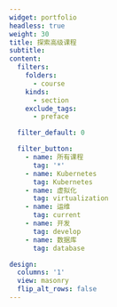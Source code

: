 ```yaml
---
widget: portfolio
headless: true
weight: 30
title: 探索高级课程
subtitle:
content:
  filters:
    folders:
      - course
    kinds:
      - section
    exclude_tags:
      - preface

  filter_default: 0

  filter_button:
    - name: 所有课程
      tag: '*'
    - name: Kubernetes
      tag: Kubernetes
    - name: 虚拟化
      tag: virtualization
    - name: 运维
      tag: current
    - name: 开发
      tag: develop
    - name: 数据库
      tag: database

design:
  columns: '1'
  view: masonry
  flip_alt_rows: false
---
```

